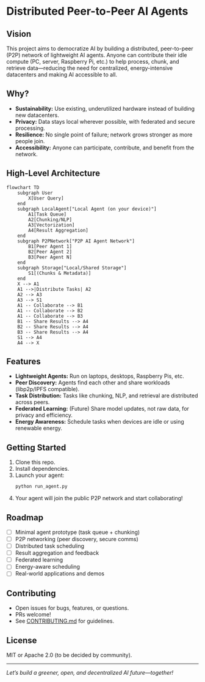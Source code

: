 # Distributed Peer-to-Peer AI Agents

## Vision

This project aims to democratize AI by building a distributed, peer-to-peer (P2P) network of lightweight AI agents. Anyone can contribute their idle compute (PC, server, Raspberry Pi, etc.) to help process, chunk, and retrieve data—reducing the need for centralized, energy-intensive datacenters and making AI accessible to all.

## Why?

- **Sustainability:** Use existing, underutilized hardware instead of building new datacenters.
- **Privacy:** Data stays local wherever possible, with federated and secure processing.
- **Resilience:** No single point of failure; network grows stronger as more people join.
- **Accessibility:** Anyone can participate, contribute, and benefit from the network.

## High-Level Architecture

```mermaid
flowchart TD
    subgraph User
        X[User Query]
    end
    subgraph LocalAgent["Local Agent (on your device)"]
        A1[Task Queue]
        A2[Chunking/NLP]
        A3[Vectorization]
        A4[Result Aggregation]
    end
    subgraph P2PNetwork["P2P AI Agent Network"]
        B1[Peer Agent 1]
        B2[Peer Agent 2]
        B3[Peer Agent N]
    end
    subgraph Storage["Local/Shared Storage"]
        S1[(Chunks & Metadata)]
    end
    X --> A1
    A1 -->|Distribute Tasks| A2
    A2 --> A3
    A3 --> S1
    A1 -- Collaborate --> B1
    A1 -- Collaborate --> B2
    A1 -- Collaborate --> B3
    B1 -- Share Results --> A4
    B2 -- Share Results --> A4
    B3 -- Share Results --> A4
    S1 --> A4
    A4 --> X
```

## Features

- **Lightweight Agents:** Run on laptops, desktops, Raspberry Pis, etc.
- **Peer Discovery:** Agents find each other and share workloads (libp2p/IPFS compatible).
- **Task Distribution:** Tasks like chunking, NLP, and retrieval are distributed across peers.
- **Federated Learning:** (Future) Share model updates, not raw data, for privacy and efficiency.
- **Energy Awareness:** Schedule tasks when devices are idle or using renewable energy.

## Getting Started

1. Clone this repo.
2. Install dependencies.
3. Launch your agent:  
   ```bash
   python run_agent.py
   ```
4. Your agent will join the public P2P network and start collaborating!

## Roadmap

- [ ] Minimal agent prototype (task queue + chunking)
- [ ] P2P networking (peer discovery, secure comms)
- [ ] Distributed task scheduling
- [ ] Result aggregation and feedback
- [ ] Federated learning
- [ ] Energy-aware scheduling
- [ ] Real-world applications and demos

## Contributing

- Open issues for bugs, features, or questions.
- PRs welcome!
- See [CONTRIBUTING.md](CONTRIBUTING.md) for guidelines.

## License

MIT or Apache 2.0 (to be decided by community).

---

*Let’s build a greener, open, and decentralized AI future—together!*
